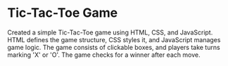 # Tic-Tac-Toe Game
Created a simple Tic-Tac-Toe game using HTML, CSS, and JavaScript. HTML defines the game structure, CSS styles it, and JavaScript manages game logic. The game consists of clickable boxes, and players take turns marking 'X' or 'O'. The game checks for a winner after each move.
